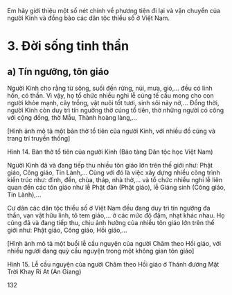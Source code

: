 Em hãy giới thiệu một số nét chính về phương tiện đi lại và vận chuyển của người Kinh và đồng bào các dân tộc thiểu số ở Việt Nam.

# 3. Đời sống tinh thần

## a) Tín ngưỡng, tôn giáo

Người Kinh cho rằng từ sông, suối đến rừng, núi, mưa, gió,... đều có linh hồn, có thần. Vì vậy, họ tổ chức nhiều nghi lễ cúng tế cầu mong cho con người khỏe mạnh, cây trồng, vật nuôi tốt tươi, sinh sôi nảy nở,... Đồng thời, người Kinh còn duy trì tín ngưỡng thờ cúng tổ tiên, thờ những người có công với cộng đồng, thờ Mẫu, Thành hoàng làng,...

[Hình ảnh mô tả một bàn thờ tổ tiên của người Kinh, với nhiều đồ cúng và trang trí truyền thống]

Hình 14. Bàn thờ tổ tiên của người Kinh
(Bảo tàng Dân tộc học Việt Nam)

Người Kinh đã và đang tiếp thu nhiều tôn giáo lớn trên thế giới như: Phật giáo, Công giáo, Tin Lành,... Cùng với đó là việc xây dựng nhiều công trình kiến trúc như: đình, đền, chùa, tháp, nhà thờ,... và tổ chức nhiều nghi lễ liên quan đến các tôn giáo như lễ Phật đản (Phật giáo), lễ Giáng sinh (Công giáo, Tin Lành),...

Cư dân các dân tộc thiểu số ở Việt Nam đều đang duy trì tín ngưỡng đa thần, vạn vật hữu linh, tô tem giáo,... ở các mức độ đậm, nhạt khác nhau. Họ cũng đã và đang tiếp thu, chịu ảnh hưởng của nhiều tôn giáo lớn trên thế giới như: Phật giáo, Công giáo, Hồi giáo,...

[Hình ảnh mô tả một buổi lễ cầu nguyện của người Chăm theo Hồi giáo, với nhiều người đang quỳ cầu nguyện trong một không gian tôn giáo]

Hình 15. Lễ cầu nguyện của người Chăm theo Hồi giáo
ở Thánh đường Mặt Trời Khay Ri At (An Giang)

132